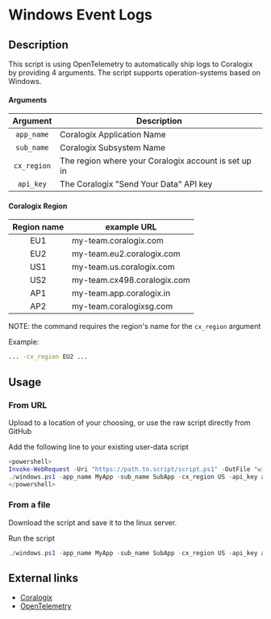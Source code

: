 # Windows Event Logs

## Description
This script is using OpenTelemetry to automatically ship logs to Coralogix by providing 4 arguments.
The script supports operation-systems based on Windows.

#### Arguments
|  Argument   | Description                                          |
|:-----------:|------------------------------------------------------|
| `app_name`  | Coralogix Application Name                           |
| `sub_name`  | Coralogix Subsystem Name                             |
| `cx_region` | The region where your Coralogix account is set up in |
|  `api_key`  | The Coralogix "Send Your Data" API key               |

#### Coralogix Region
| Region name | example URL                 |
|:-----------:|-----------------------------|
|     EU1     | my-team.coralogix.com       |
|     EU2     | my-team.eu2.coralogix.com   |
|     US1     | my-team.us.coralogix.com    |
|     US2     | my-team.cx498.coralogix.com |
|     AP1     | my-team.app.coralogix.in    |
|     AP2     | my-team.coralogixsg.com     |

NOTE: the command requires the region's name for the `cx_region` argument

Example:
```bash
... -cx_region EU2 ...
```

## Usage

### From URL
Upload to a location of your choosing, or use the raw script directly from GitHub 

Add the following line to your existing user-data script
```powershell
<powershell>
Invoke-WebRequest -Uri "https://path.to.script/script.ps1" -OutFile "windows.ps1"
./windows.ps1 -app_name MyApp -sub_name SubApp -cx_region US -api_key abc123
</powershell>
```

### From a file
Download the script and save it to the linux server.

Run the script 
```powershell
./windows.ps1 -app_name MyApp -sub_name SubApp -cx_region US -api_key abc123
```

## External links
* [Coralogix](https://coralogix.com/)
* [OpenTelemetry](https://opentelemetry.io/)
